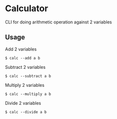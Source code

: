 Calculator
==========

CLI for doing arithmetic operation against 2 variables

## Usage
Add 2 variables
```
$ calc --add a b
```
Subtract 2 variables
```
$ calc --subtract a b
```
Multiply 2 variables
```
$ calc --multiply a b
```
Divide 2 variables
```
$ calc --divide a b
```
